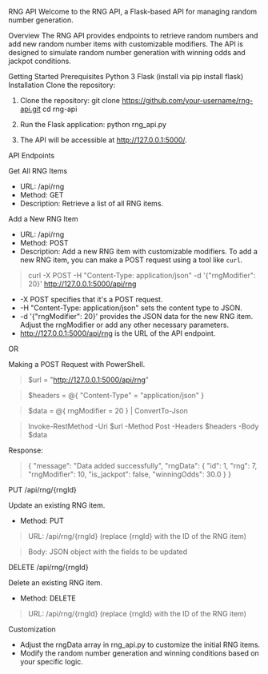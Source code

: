 RNG API
Welcome to the RNG API, a Flask-based API for managing random number generation.

Overview
The RNG API provides endpoints to retrieve random numbers and add new random number items with customizable modifiers. The API is designed to simulate random number generation with winning odds and jackpot conditions.

Getting Started
Prerequisites
Python 3
Flask (install via pip install flask)
Installation
Clone the repository:

1. Clone the repository:
git clone https://github.com/your-username/rng-api.git
cd rng-api

2. Run the Flask application:
python rng_api.py

3. The API will be accessible at http://127.0.0.1:5000/.

API Endpoints

Get All RNG Items
* URL: /api/rng
* Method: GET
* Description: Retrieve a list of all RNG items.

Add a New RNG Item

* URL: /api/rng
* Method: POST
* Description: Add a new RNG item with customizable modifiers.
To add a new RNG item, you can make a POST request using a tool like `curl`.

>curl -X POST -H "Content-Type: application/json" -d '{"rngModifier": 20}' http://127.0.0.1:5000/api/rng

* -X POST specifies that it's a POST request.
* -H "Content-Type: application/json" sets the content type to JSON.
* -d '{"rngModifier": 20}' provides the JSON data for the new RNG item. Adjust the rngModifier or add any other necessary parameters.
* http://127.0.0.1:5000/api/rng is the URL of the API endpoint.

OR

Making a POST Request with PowerShell.

>$url = "http://127.0.0.1:5000/api/rng"


>$headers = @{
    "Content-Type" = "application/json"
}

>$data = @{
    rngModifier = 20
} | ConvertTo-Json

>Invoke-RestMethod -Uri $url -Method Post -Headers $headers -Body $data


Response:
>{
    "message": "Data added successfully",
    "rngData": {
        "id": 1,
        "rng": 7,
        "rngModifier": 10,
        "is_jackpot": false,
        "winningOdds": 30.0
    }
}

PUT /api/rng/{rngId}

Update an existing RNG item.
* Method: PUT
>URL: /api/rng/{rngId} (replace {rngId} with the ID of the RNG item)

>Body: JSON object with the fields to be updated

DELETE /api/rng/{rngId}

Delete an existing RNG item.

* Method: DELETE
>URL: /api/rng/{rngId} (replace {rngId} with the ID of the RNG item)


Customization
* Adjust the rngData array in rng_api.py to customize the initial RNG items.
* Modify the random number generation and winning conditions based on your specific logic.